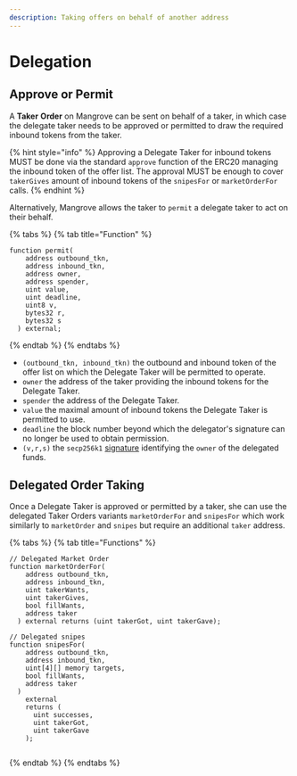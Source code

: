 ```yaml
---
description: Taking offers on behalf of another address
---
```


# Delegation

## Approve or Permit

A **Taker** **Order** on Mangrove can be sent on behalf of a taker, in which case the delegate taker needs to be approved or permitted to draw the required inbound tokens from the taker.

{% hint style="info" %}
Approving a Delegate Taker for inbound tokens MUST be done via the standard `approve` function of the ERC20 managing the inbound token of the offer list. The approval MUST be enough to cover `takerGives` amount of inbound tokens of the `snipesFor` or `marketOrderFor` calls.
{% endhint %}

Alternatively, Mangrove allows the taker to `permit` a delegate taker to act on their behalf.

{% tabs %}
{% tab title="Function" %}
```solidity
function permit(
    address outbound_tkn,
    address inbound_tkn,
    address owner,
    address spender,
    uint value,
    uint deadline,
    uint8 v,
    bytes32 r,
    bytes32 s
  ) external;
```
{% endtab %}
{% endtabs %}

* `(outbound_tkn, inbound_tkn)` the outbound and inbound token of the offer list on which the Delegate Taker will be permitted to operate.
* `owner` the address of the taker providing the inbound tokens for the Delegate Taker.
* `spender` the address of the Delegate Taker.
* `value` the maximal amount of inbound tokens the Delegate Taker is permitted to use.
* `deadline` the block number beyond which the delegator's signature can no longer be used to obtain permission.
* `(v,r,s)` the `secp256k1` [signature](https://eips.ethereum.org/EIPS/eip-2612) identifying the `owner` of the delegated funds.

## Delegated Order Taking

Once a Delegate Taker is approved or permitted by a taker, she can use the delegated Taker Orders variants `marketOrderFor` and `snipesFor` which work similarly to `marketOrder` and `snipes` but require an additional `taker` address.

{% tabs %}
{% tab title="Functions" %}
```solidity
// Delegated Market Order
function marketOrderFor(
    address outbound_tkn,
    address inbound_tkn,
    uint takerWants,
    uint takerGives,
    bool fillWants,
    address taker
  ) external returns (uint takerGot, uint takerGave);
 
// Delegated snipes
function snipesFor(
    address outbound_tkn,
    address inbound_tkn,
    uint[4][] memory targets,
    bool fillWants,
    address taker
  )
    external
    returns (
      uint successes,
      uint takerGot,
      uint takerGave
    );
    
```
{% endtab %}
{% endtabs %}
